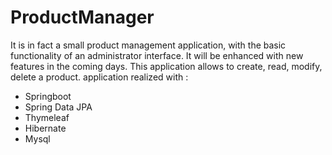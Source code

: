 # ProductManager

It is in fact a small product management application, with the basic functionality of an administrator interface. It will be enhanced with new features in the coming days.
This application allows to 
create, read, modify, delete a product.
application realized with :
- Springboot
- Spring Data JPA
- Thymeleaf
- Hibernate
-  Mysql
